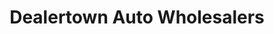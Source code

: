 ---
title: "Dealertown Auto Wholesalers"
url: /milford/dealertown-auto-wholesalers/
shop: Autohaus
---